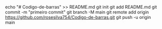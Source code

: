 echo "# Codigo-de-barras" >> README.md 
git init 
git add README.md 
git commit -m "primeiro commit" 
git branch -M main 
git remote add origin https://github.com/rosesilva754/Codigo-de-barras.git
 git push -u origin main
